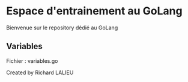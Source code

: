# Espace d'entrainement au GoLang

Bienvenue sur le repository dédié au GoLang

## Variables

Fichier : variables.go

Created by Richard LALIEU